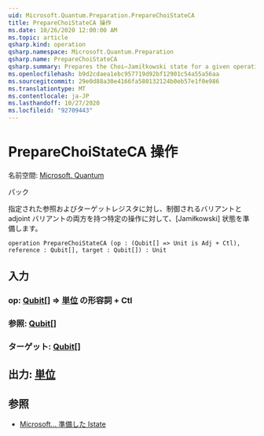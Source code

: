 ```yaml
---
uid: Microsoft.Quantum.Preparation.PrepareChoiStateCA
title: PrepareChoiStateCA 操作
ms.date: 10/26/2020 12:00:00 AM
ms.topic: article
qsharp.kind: operation
qsharp.namespace: Microsoft.Quantum.Preparation
qsharp.name: PrepareChoiStateCA
qsharp.summary: Prepares the Choi–Jamiłkowski state for a given operation with both controlled and adjoint variants onto given reference and target registers.
ms.openlocfilehash: b9d2cdaea1ebc957719d92bf12901c54a55a56aa
ms.sourcegitcommit: 29e0d88a30e4166fa580132124b0eb57e1f0e986
ms.translationtype: MT
ms.contentlocale: ja-JP
ms.lasthandoff: 10/27/2020
ms.locfileid: "92709443"
---
```

# <a name="preparechoistateca-operation"></a>PrepareChoiStateCA 操作

名前空間: [Microsoft. Quantum](xref:Microsoft.Quantum.Preparation)

パック [](https://nuget.org/packages/)


指定された参照およびターゲットレジスタに対し、制御されるバリアントと adjoint バリアントの両方を持つ特定の操作に対して、[Jamiłkowski] 状態を準備します。

```qsharp
operation PrepareChoiStateCA (op : (Qubit[] => Unit is Adj + Ctl), reference : Qubit[], target : Qubit[]) : Unit
```


## <a name="input"></a>入力

### <a name="op--qubit--unit-adj--ctl"></a>op: [Qubit](xref:microsoft.quantum.lang-ref.qubit)[] => [単位](xref:microsoft.quantum.lang-ref.unit) の形容詞 + Ctl




### <a name="reference--qubit"></a>参照: [Qubit](xref:microsoft.quantum.lang-ref.qubit)[]




### <a name="target--qubit"></a>ターゲット: [Qubit](xref:microsoft.quantum.lang-ref.qubit)[]





## <a name="output--unit"></a>出力: [単位](xref:microsoft.quantum.lang-ref.unit)



## <a name="see-also"></a>参照

- [Microsoft... 準備した Istate](xref:Microsoft.Quantum.Preparation.PrepareChoiState)